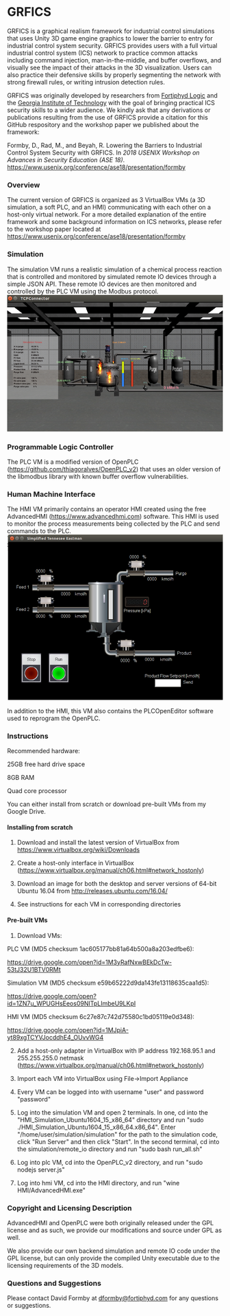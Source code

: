 # GRFICS
GRFICS is a graphical realism framework for industrial control simulations that uses Unity 3D game engine graphics to lower the barrier to entry for industrial control system security. GRFICS provides users with a full virtual industrial control system (ICS) network to practice common attacks including command injection, man-in-the-middle, and buffer overflows, and visually see the impact of their attacks in the 3D visualization. Users can also practice their defensive skills by properly segmenting the network with strong firewall rules, or writing intrusion detection rules.


GRFICS was originally developed by researchers from [Fortiphyd Logic](https://fortiphyd.com) and the [Georgia Institute of Technology](http://cap.ece.gatech.edu) with the goal of bringing practical ICS security skills to a wider audience. We kindly ask that any derivations or publications resulting from the use of GRFICS provide a citation for this GitHub respository and the workshop paper we published about the framework:

Formby, D., Rad, M., and Beyah, R. Lowering the Barriers to Industrial Control System Security with GRFICS. In *2018 USENIX Workshop on Advances in Security Education (ASE 18)*. https://www.usenix.org/conference/ase18/presentation/formby

### Overview

The current version of GRFICS is organized as 3 VirtualBox VMs (a 3D simulation, a soft PLC, and an HMI) communicating with each other on a host-only virtual network. For a more detailed explanation of the entire framework and some background information on ICS networks, please refer to the workshop paper located at https://www.usenix.org/conference/ase18/presentation/formby

### Simulation

The simulation VM runs a realistic simulation of a chemical process reaction that is controlled and monitored by simulated remote IO devices through a simple JSON API. These remote IO devices are then monitored and controlled by the PLC VM using the Modbus protocol.
![explosion](figures/explosion.png)

### Programmable Logic Controller

The PLC VM is a modified version of OpenPLC (https://github.com/thiagoralves/OpenPLC_v2) that uses an older version of the libmodbus library with known buffer overflow vulnerabilities. 

### Human Machine Interface

The HMI VM primarily contains an operator HMI created using the free AdvancedHMI (https://www.advancedhmi.com) software. This HMI is used to monitor the process measurements being collected by the PLC and send commands to the PLC.
![hmi](figures/hmi.png)

In addition to the HMI, this VM also contains the PLCOpenEditor software used to reprogram the OpenPLC.

### Instructions

Recommended hardware:

25GB free hard drive space

8GB RAM

Quad core processor

You can either install from scratch or download pre-built VMs from my Google Drive. 

#### Installing from scratch

1. Download and install the latest version of VirtualBox from https://www.virtualbox.org/wiki/Downloads

2. Create a host-only interface in VirtualBox (https://www.virtualbox.org/manual/ch06.html#network_hostonly)

3. Download an image for both the desktop and server versions of 64-bit Ubuntu 16.04 from http://releases.ubuntu.com/16.04/

4. See instructions for each VM in corresponding directories

#### Pre-built VMs

1. Download VMs:

PLC VM (MD5 checksum 1ac605177bb81a64b500a8a203edfbe6):

https://drive.google.com/open?id=1M3yRafNxwBEkDcTw-53tJ32U1BTV0RMt

Simulation VM (MD5 checksum e59b65222d9da143fe13118635caa1d5):

https://drive.google.com/open?id=1ZN7u_WPUGHsEeos09NITpLImbeU9LKpI

HMI VM (MD5 checksum 6c27e87c742d75580c1bd05119e0d348):

https://drive.google.com/open?id=1MJpiA-yt89xgTCYVJocddhE4_OUvvWG4

2. Add a host-only adapter in VirtualBox with IP address 192.168.95.1 and 255.255.255.0 netmask (https://www.virtualbox.org/manual/ch06.html#network_hostonly)

3. Import each VM into VirtualBox using File->Import Appliance

4. Every VM can be logged into with username "user" and password "password"

5. Log into the simulation VM and open 2 terminals. In one, cd into the "HMI_Simulation_Ubuntu1604_15_x86_64" directory and run "sudo ./HMI_Simulation_Ubuntu1604_15_x86_64.x86_64". 
Enter "/home/user/simulation/simulation" for the path to the simulation code, click "Run Server" and then click "Start". 
In the second terminal, cd into the simulation/remote_io directory and run "sudo bash run_all.sh"

6. Log into plc VM, cd into the OpenPLC_v2 directory, and run "sudo nodejs server.js"

7. Log into hmi VM, cd into the HMI directory, and run "wine HMI/AdvancedHMI.exe"


### Copyright and Licensing Description

AdvancedHMI and OpenPLC were both originally released under the GPL license and as such, we provide our modifications and source under GPL as well.

We also provide our own backend simulation and remote IO code under the GPL license, but can only provide the compiled Unity executable due to the licensing requirements of the 3D models.

### Questions and Suggestions

Please contact David Formby at dformby@fortiphyd.com for any questions or suggestions.
